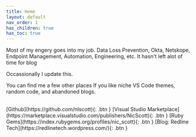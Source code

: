 ```yaml
---
title: Home
layout: default
nav_order: 1
has_children: true
has_toc: true
---
```




Most of my engery goes into my job. Data Loss Prevention, Okta, Netskope, Endpoint Management, Automation, Engineering, etc. It hasn't left alot of time for blog

Occassionally I update this.

You can find me a few other places If you like niche VS Code themes, random code, and abandoned blogs.

<br>
[Github](https://github.com/nlscott){: .btn }
[Visual Studio Marketplace](https://marketplace.visualstudio.com/publishers/NicScott){: .btn }
[Ruby Gems](https://index.rubygems.org/profiles/nic_scott){: .btn }
[Blog: Redline Tech](https://redlinetech.wordpress.com/){: .btn }
<br>
<br>

